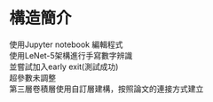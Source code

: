 # 構造簡介

使用Jupyter notebook 編輯程式</br>
使用LeNet-5架構進行手寫數字辨識</br>
並嘗試加入early exit(測試成功)</br>
超參數未調整</br>
第三層卷積層使用自訂層建構，按照論文的連接方式建立
